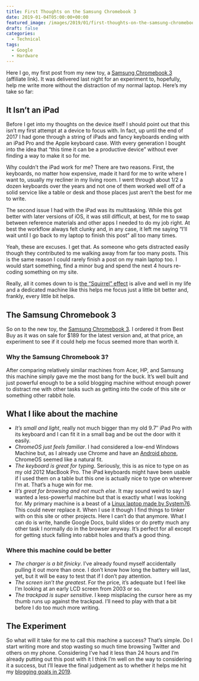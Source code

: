```yaml
---
title: First Thoughts on the Samsung Chromebook 3
date: 2019-01-04T05:00:00+00:00
featured_image: /images/2019/01/first-thoughts-on-the-samsung-chromebook-3.jpg
draft: false
categories:
  - Technical
tags:
  - Google
  - Hardware
---
```


Here I go, my first post from my new toy, a [Samsung Chromebook 3][1] (affiliate link). It was delivered last night for an experiment to, hopefully, help me write more without the distraction of my normal laptop. Here’s my take so far:

## It Isn’t an iPad

Before I get into my thoughts on the device itself I should point out that this isn’t my first attempt at a device to focus with. In fact, up until the end of 2017 I had gone through a string of iPads and fancy keyboards ending with an iPad Pro and the Apple keyboard case. With every generation I bought into the idea that “this time it can be a productive device” without ever finding a way to make it so for me.

Why couldn’t the iPad work for me? There are two reasons. First, the keyboards, no matter how expensive, made it hard for me to write where I want to, usually my recliner in my living room. I went through about 1/2 a dozen keyboards over the years and not one of them worked well off of a solid service like a table or desk and those places just aren’t the best for me to write.

The second issue I had with the iPad was its multitasking. While this got better with later versions of iOS, it was still difficult, at best, for me to swap between reference materials and other apps I needed to do my job right. At best the workflow always felt clunky and, in any case, it left me saying “I’ll wait until I go back to my laptop to finish this post” all too many times.

Yeah, these are excuses. I get that. As someone who gets distracted easily though they contributed to me walking away from far too many posts. This is the same reason I could rarely finish a post on my main laptop too. I would start something, find a minor bug and spend the next 4 hours re-coding something on my site.

Really, all it comes down to is [the “Squirrel” effect][2] is alive and well in my life and a dedicated machine like this helps me focus just a little bit better and, frankly, every little bit helps.

## The Samsung Chromebook 3

So on to the new toy, the [Samsung Chromebook 3][1]. I ordered it from Best Buy as it was on sale for $189 for the latest version and, at that price, an experiment to see if it could help me focus seemed more than worth it.

### Why the Samsung Chromebook 3?

After comparing relatively similar machines from Acer, HP, and Samsung this machine simply gave me the most bang for the buck. It’s well built and just powerful enough to be a solid blogging machine without enough power to distract me with other tasks such as getting into the code of this site or something other rabbit hole.

## What I like about the machine

* *It’s small and light*, really not much bigger than my old 9.7″ iPad Pro with its keyboard and I can fit it in a small bag and be out the door with it easily.
* *ChromeOS just feels familiar*. I had considered a low-end Windows Machine but, as I already use Chrome and have an [Android phone](/2018/05/google-fi-and-pixel-5-months-later/), ChromeOS seemed like a natural fit.
* *The keyboard is great for typing*. Seriously, this is as nice to type on as my old 2012 MacBook Pro. The iPad keyboards might have been usable if I used them on a table but this one is actually nice to type on wherever I’m at. That’s a huge win for me.
* *It’s great for browsing and not much else*. It may sound weird to say I wanted a less-powerful machine but that is exactly what I was looking for. My primary machine is a beast of a [Linux laptop made by System76](/2018/09/from-mac-to-linux-first-impressions-on-a-major-workflow-shift/). This could never replace it. When I use it though I find things to tinker with on this site or other projects. Here I can’t do that anymore. What I can do is write, handle Google Docs, build slides or do pretty much any other task I normally do in the browser anyway. It’s perfect for all except for getting stuck falling into rabbit holes and that’s a good thing.

### Where this machine could be better

*  *The charger is a bit finicky*. I’ve already found myself accidentally pulling it out more than once. I don’t know how long the battery will last, yet, but it will be easy to test that if I don’t pay attention.
* *The screen isn’t the greatest*. For the price, it’s adequate but I feel like I’m looking at an early LCD screen from 2003 or so.
* *The trackpad is super sensitive*. I keep misplacing the cursor here as my thumb runs up against the trackpad. I’ll need to play with that a bit before I do too much more writing.

## The Experiment

So what will it take for me to call this machine a success? That’s simple. Do I start writing more and stop wasting so much time browsing Twitter and others on my phone. Considering I’ve had it less than 24 hours and I’m already putting out this post with it I think I’m well on the way to considering it a success, but I’ll leave the final judgement as to whether it helps me hit my [blogging goals in 2019][3].

 [1]: https://amzn.to/2Sxk90A
 [2]: https://www.youtube.com/watch?v=SSUXXzN26zg
 [3]: /2019/01/hello-2019-heres-to-better-habits-and-less-stress-in-the-new-year/